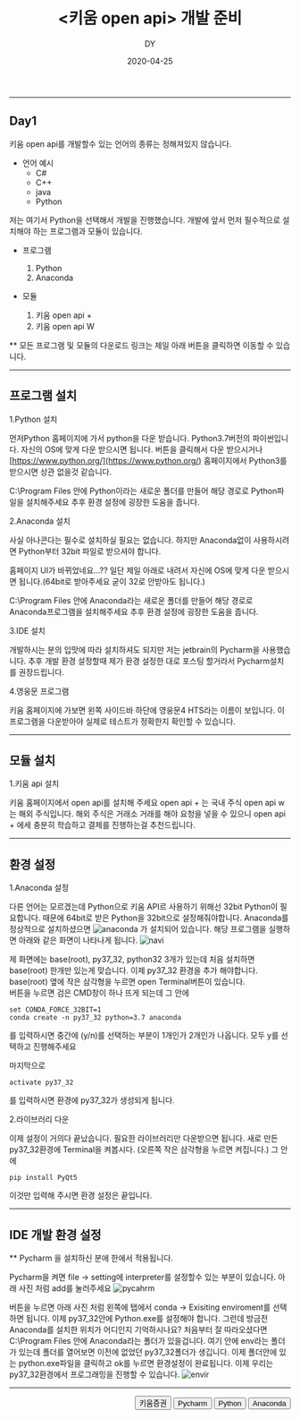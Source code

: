 ﻿---
layout: post
title:  "<키움 open api> 개발 준비"
date:   2020-04-25
author: DY
comments: true
categories: Outsourcing
---

---

## Day1

키움 open api를 개발할수 있는 언어의 종류는 정해져있지 않습니다.
  - 언어 예시
    - C#
    - C++
    - java
    - Python

저는 여기서 Python을 선택해서 개발을 진행했습니다. 개발에 앞서 먼저 필수적으로 설치해야 하는 프로그램과 모듈이 있습니다.

  - 프로그램
    1. Python
    2. Anaconda

  - 모듈
    1. 키움 open api +
    2. 키움 open api W 

** 모든 프로그램 및 모듈의 다운로드 링크는 제일 아래 버튼을 클릭하면 이동할 수 있습니다. 

---

## 프로그램 설치

1.Python 설치

먼저Python 홈페이지에 가서 python을 다운 받습니다. 
Python3.7버전의 파이썬입니다. 자신의 OS에 맞게 다운 받으시면 됩니다. 버튼을 클릭해서 다운 받으시거나 [https://www.python.org/](https://www.python.org/)  홈페이지에서 Python3를 받으시면 상관 없을것 같습니다.

C:\Program Files 안에 Python이라는 새로운 폴더를 만들어  해당 경로로 Python파일을 설치해주세요 추후 환경 설정에 굉장한 도움을 줍니다.  


2.Anaconda 설치

사실 아나콘다는 필수로 설치하실 필요는 없습니다. 하지만 Anaconda없이 사용하시려면 Python부터 32bit 파일로 받으셔야 합니다. 

홈페이지 UI가 바뀌었네요...?? 일단 제일 아래로 내려서 자신에 OS에 맞게 다운 받으시면 됩니다.(64bit로 받아주세요 굳이 32로 안받아도 됩니다.)

C:\Program Files 안에 Anaconda라는 새로운 폴더를 만들어  해당 경로로 Anaconda프로그램을 설치해주세요 추후 환경 설정에 굉장한 도움을 줍니다.


3.IDE 설치

개발하시는 분의 입맛에 따라 설치하셔도 되지만 저는 jetbrain의 Pycharm을 사용했습니다.
추후 개발 환경 설정할때 제가 환경 설정한 대로 포스팅 할거라서 Pycharm설치를 권장드립니다.


4.영웅문 프로그램

키움 홈페이지에 가보면 왼쪽 사이드바 하단에 영웅문4 HTS라는 이름이 보입니다. 이 프로그램을 다운받아야 실제로 테스트가 정확한지 확인할 수 있습니다. 

---

## 모듈 설치

1.키움 api 설치 

키움 홈페이지에서 open api를 설치해 주세요 open api + 는 국내 주식  open api w는 해외 주식입니다.
해외 주식은 거래소 거래를 해야 요청을 넣을 수 있으니 open api + 에세 충분히 학습하고 결제를 진행하는걸 추천드립니다.

---

## 환경 설정

1.Anaconda 설정

다른 언어는 모르겠는데 Python으로 키움 API르 사용하기 위해선 32bit Python이 필요합니다. 때문에 64bit로 받은 Python을 32bit으로 설정해줘야합니다.
Anaconda를 정상적으로 설치하셨으면 
![anaconda](https://user-images.githubusercontent.com/37605781/80280115-0a131900-873d-11ea-99cf-6aa36202c581.PNG)
가 설치되어 있습니다. 해당 프로그램을 실행하면 아래와 같은 화면이 나타나게 됩니다.
![navi](https://user-images.githubusercontent.com/37605781/80280216-b94ff000-873d-11ea-89b6-f01d247b4d74.jpg)

제 화면에는 base(root), py37_32, python32 3개가 있는데 처음 설치하면 base(root) 한개만 있는게 맞습니다. 이제 py37_32 환경을 추가 해야합니다.
base(root) 옆에 작은 삼각형을 누르면 open Terminal버튼이 있습니다.  
버튼을 누르면 검은 CMD창이 하나 뜨게 되는데 그 안에 
~~~
set CONDA_FORCE_32BIT=1
conda create -n py37_32 python=3.7 anaconda
~~~
를 입력하시면 중간에 (y/n)를 선택하는 부분이 1개인가 2개인가 나옵니다. 모두 y를 선택하고 진행해주세요

마지막으로
~~~
activate py37_32
~~~

를 입력하시면 환경에 py37_32가 생성되게 됩니다.



2.라이브러리 다운

이제 설정이 거의다 끝났습니다. 필요한 라이브러리만 다운받으면 됩니다.
새로 만든 py37_32환경에 Terminal을 켜봅시다. (오른쪽 작은 삼각형을 누르면 켜집니다.)
그 안에 

~~~
pip install PyQt5
~~~
이것만 입력해 주시면 환경 설정은 끝입니다. 

---

## IDE 개발 환경 설정

** Pycharm 을 설치하신 분에 한에서 적용됩니다.

Pycharm을 켜면 file -> setting에 interpreter를 설정할수 있는 부분이 있습니다. 아래 사진 처럼 add를 눌러주세요
![pycahrm](https://user-images.githubusercontent.com/37605781/80280535-9a525d80-873f-11ea-86ff-e38197f23098.jpg)

버튼을 누르면 아래 사진 처럼 왼쪽에 탭에서 conda -> Exisiting enviroment를 선택하면 됩니다.
이제 py37_32안에 Python.exe를 설정해야 합니다. 
그런데 방금전 Anaconda를 설치한 위치가 어디인지 기억하시나요? 처음부터 잘 따라오셨다면 C:\Program Files 안에 Anaconda라는 폴더가 있을겁니다.
여기 안에 env라는 폴더가 있는데 폴더를 열어보면 이전에 없었던 py37_32폴더가 생깁니다.
이제 폴더안에 있는 python.exe파일을 클릭하고 ok를 누르면 환경설정이 완료됩니다. 이제 우리는 py37_32환경에서 프로그래밍을 진행할 수 있습니다.
![envir](https://user-images.githubusercontent.com/37605781/80280595-f917d700-873f-11ea-8717-b8c8efc2e1f6.JPG)


---

<div style="float: right;">
  <button onclick="location.href='https://www.kiwoom.com/' ">키움증권</button>
  <button onclick="location.href='https://www.jetbrains.com/ko-kr/pycharm/' ">Pycharm</button>
  <button onclick="location.href='https://www.python.org/downloads/release/python-377/' ">Python</button> 
  <button onclick="location.href='https://www.anaconda.com/products/individual' "> Anaconda </button> 
</div>
